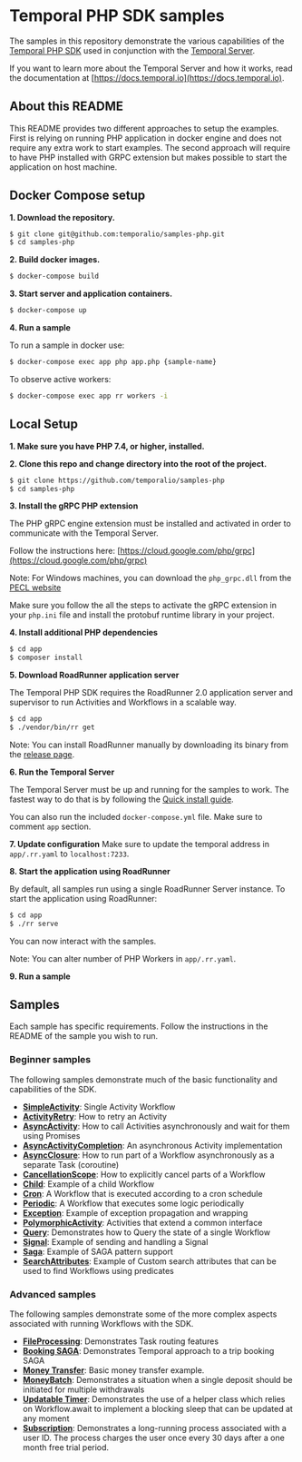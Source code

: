 # Temporal PHP SDK samples

The samples in this repository demonstrate the various capabilities of the [Temporal PHP SDK](https://github.com/temporalio/sdk-php) used in conjunction with the [Temporal Server](https://github.com/temporalio/temporal).

If you want to learn more about the Temporal Server and how it works, read the documentation at [https://docs.temporal.io](https://docs.temporal.io).

## About this README
This README provides two different approaches to setup the examples. First is relying on running PHP application in docker engine and
does not require any extra work to start examples. The second approach will require to have PHP installed with GRPC extension but makes possible
to start the application on host machine.

## Docker Compose setup
**1. Download the repository.**
```bash
$ git clone git@github.com:temporalio/samples-php.git
$ cd samples-php
```

**2. Build docker images.**
```bash
$ docker-compose build
```

**3. Start server and application containers.**
```bash
$ docker-compose up
```

**4. Run a sample**

To run a sample in docker use:

```bash
$ docker-compose exec app php app.php {sample-name}
```

To observe active workers:

```bash
$ docker-compose exec app rr workers -i
```

## Local Setup
**1. Make sure you have PHP 7.4, or higher, installed.**

**2. Clone this repo and change directory into the root of the project.**

```bash
$ git clone https://github.com/temporalio/samples-php
$ cd samples-php
```

**3. Install the gRPC PHP extension**

The PHP gRPC engine extension must be installed and activated in order to communicate with the Temporal Server.

Follow the instructions here: [https://cloud.google.com/php/grpc](https://cloud.google.com/php/grpc)

Note: For Windows machines, you can download the `php_grpc.dll` from the [PECL website](https://pecl.php.net/package/gRPC)

Make sure you follow the all the steps to activate the gRPC extension in your  `php.ini` file and install the protobuf runtime library in your project.

**4. Install additional PHP dependencies**

```bash
$ cd app
$ composer install
```

**5. Download RoadRunner application server**

The Temporal PHP SDK requires the RoadRunner 2.0 application server and supervisor to run Activities and Workflows in a scalable way.

```bash
$ cd app
$ ./vendor/bin/rr get
```

Note: You can install RoadRunner manually by downloading its binary from the [release page](https://github.com/spiral/roadrunner/releases/tag/v1.9.2).

**6. Run the Temporal Server**

The Temporal Server must be up and running for the samples to work.
The fastest way to do that is by following the [Quick install guide](https://docs.temporal.io/docs/server-quick-install).

You can also run the included `docker-compose.yml` file. Make sure to comment `app` section.

**7. Update configuration**
Make sure to update the temporal address in `app/.rr.yaml` to `localhost:7233`.

**8. Start the application using RoadRunner**

By default, all samples run using a single RoadRunner Server instance.
To start the application using RoadRunner:

```bash
$ cd app
$ ./rr serve
```

You can now interact with the samples.

Note: You can alter number of PHP Workers in `app/.rr.yaml`.

**9. Run a sample**

## Samples

Each sample has specific requirements.
Follow the instructions in the README of the sample you wish to run.

### Beginner samples

The following samples demonstrate much of the basic functionality and capabilities of the SDK.

* **[SimpleActivity](https://github.com/temporalio/samples-php/tree/master/app/src/SimpleActivity)**: Single Activity Workflow
* **[ActivityRetry](https://github.com/temporalio/samples-php/blob/master/app/src/ActivityRetry)**: How to retry an Activity
* **[AsyncActivity](https://github.com/temporalio/samples-php/blob/master/app/src/AsyncActivity)**: How to call Activities asynchronously and wait for them using Promises
* **[AsyncActivityCompletion](https://github.com/temporalio/samples-php/tree/master/app/src/AsyncActivityCompletion)**: An asynchronous Activity implementation
* **[AsyncClosure](https://github.com/temporalio/samples-php/blob/master/app/src/AsyncClosure)**: How to run part of a Workflow asynchronously as a separate Task (coroutine)
* **[CancellationScope](https://github.com/temporalio/samples-php/blob/master/app/src/CancellationScope)**: How to explicitly cancel parts of a Workflow
* **[Child](https://github.com/temporalio/samples-php/blob/master/app/src/Child)**: Example of a child Workflow
* **[Cron](https://github.com/temporalio/samples-php/blob/master/app/src/Cron)**: A Workflow that is executed according to a cron schedule
* **[Periodic](https://github.com/temporalio/samples-php/tree/master/app/src/Periodic)**: A Workflow that executes some logic periodically
* **[Exception](https://github.com/temporalio/samples-php/tree/master/app/src/Exception)**: Example of exception propagation and wrapping
* **[PolymorphicActivity](https://github.com/temporalio/samples-php/tree/master/app/src/PolymorphicActivity)**: Activities that extend a common interface
* **[Query](https://github.com/temporalio/samples-php/tree/master/app/src/Query)**: Demonstrates how to Query the state of a single Workflow
* **[Signal](https://github.com/temporalio/samples-php/tree/master/app/src/Signal)**: Example of sending and handling a Signal
* **[Saga](https://github.com/temporalio/samples-php/tree/master/app/src/Saga)**: Example of SAGA pattern support
* **[SearchAttributes](https://github.com/temporalio/samples-php/tree/master/app/src/SearchAttributes)**: Example of Custom search attributes that can be used to find Workflows using predicates

### Advanced samples

The following samples demonstrate some of the more complex aspects associated with running Workflows with the SDK.

- **[FileProcessing](https://github.com/temporalio/samples-php/tree/master/app/src/FileProcessing)**: Demonstrates Task routing features
- **[Booking SAGA](https://github.com/temporalio/samples-php/tree/master/app/src/BookingSaga)**: Demonstrates Temporal approach to a trip booking SAGA
- **[Money Transfer](https://github.com/temporalio/samples-php/tree/master/app/src/MoneyTransfer)**: Basic money transfer example.
- **[MoneyBatch](https://github.com/temporalio/samples-php/tree/master/app/src/MoneyBatch)**: Demonstrates a situation when a single deposit should be initiated for multiple withdrawals
- **[Updatable Timer](https://github.com/temporalio/samples-php/tree/master/app/src/UpdatableTimer)**: Demonstrates the use of a helper class which relies on Workflow.await to implement a blocking sleep that can be updated at any moment
- **[Subscription](https://github.com/temporalio/samples-php/tree/master/app/src/Subscription)**: Demonstrates a long-running process associated with a user ID.
The process charges the user once every 30 days after a one month free trial period.
